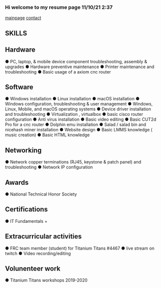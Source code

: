 ### Hi welcome to my resume page 11/10/21 2:37
[mainpage](https://neverlivedordied.github.io) [contact](https://neverlivedordied.github.io/contact.github.io)

## SKILLS 
  
## Hardware
●	PC, laptop, & mobile device component troubleshooting, assembly & upgrades
●	Hardware preventive maintenance
●	Printer maintenance and troubleshooting
●	Basic usage of a axiom cnc router 

## Software
●	Windows installation
●	Linux installation
●	macOS installation
●	Windows configuration, troubleshooting & user management
●	Windows, Linux, Mobile, and macOS operating systems
●	Device driver installation and troubleshooting
●	Virtualization , virtualbox
●	basic cisco router configuration
●	Anti virus installation 
●	Basic video editing
●	Basic CUT2d Pro for a cnc router
●	Dolphin emu installation
●	Salad / salad bin and nicehash miner  installation
●	Website design
●	Basic LMMS knowledge ( music creation)
● Basic HTML knowledge

## Networking
●	Network copper terminations (RJ45, keystone & patch panel) and troubleshooting
●	Network IP configuration

## Awards
●	National Technical Honor Society

## Certifications
●	IT Fundamentals +

## Extracurricular activities
● FRC team member (student) for Titanium Titans #4467
● live stream on twitch
● Video recording/editing

## Volunenteer work
● Titanium Titans workshops 2019-2020
